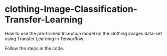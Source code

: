# clothing-Image-Classification-Transfer-Learning
How to use the pre-trained Inception model on the clothing images data-set using Transfer Learning in Tensorflow.

Follow the steps in the code.
